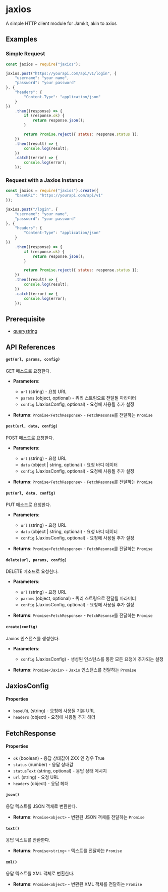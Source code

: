 # jaxios
A simple HTTP client module for Jamkit, akin to axios

## Examples

### Simple Request

```js
const jaxios = require("jaxios");

jaxios.post("https://yourapi.com/api/v1/login", {
    "username": "your name",
    "password": "your password"
}, {
    "headers": {
        "Content-Type": "application/json"
    }
})
    .then((response) => {
        if (response.ok) {
            return response.json();
        }

        return Promise.reject({ status: response.status });
    })
    .then((result) => {
        console.log(result);
    })
    .catch((error) => {
        console.log(error);
    });
```

### Request with a Jaxios instance

```js
const jaxios = require("jaxios").create({
    "baseURL": "https://yourapi.com/api/v1"
});

jaxios.post("/login", {
    "username": "your name",
    "password": "your password"
}, {
    "headers": {
        "Content-Type": "application/json"
    }
})
    .then((response) => {
        if (response.ok) {
            return response.json();
        }

        return Promise.reject({ status: response.status });
    })
    .then((result) => {
        console.log(result);
    })
    .catch((error) => {
        console.log(error);
    });
```

## Prerequisite

- [querystring](https://github.com/jamkit-modules/querystring)


## API References

#### `get(url, params, config)`

GET 메소드로 요청한다.

- **Parameters**:
  - `url` (string) - 요청 URL
  - `params` (object, optional) - 쿼리 스트링으로 전달될 파라미터
  - `config` (JaxiosConfig, optional) - 요청에 사용될 추가 설정

- **Returns**: `Promise<FetchResponse>` - `FetchResonse`를 전달하는 `Promise`


#### `post(url, data, config)`

POST 메소드로 요청한다.

- **Parameters**:
  - `url` (string) - 요청 URL
  - `data` (object | string, optional) - 요청 바디 데이터
  - `config` (JaxiosConfig, optional) - 요청에 사용될 추가 설정

- **Returns**: `Promise<FetchResponse>` - `FetchResonse`를 전달하는 `Promise`


#### `put(url, data, config)`

PUT 메소드로 요청한다.

- **Parameters**:
  - `url` (string) - 요청 URL
  - `data` (object | string, optional) - 요청 바디 데이터
  - `config` (JaxiosConfig, optional) - 요청에 사용될 추가 설정

- **Returns**: `Promise<FetchResponse>` - `FetchResonse`를 전달하는 `Promise`


#### `delete(url, params, config)`

DELETE 메소드로 요청한다.

- **Parameters**:
  - `url` (string) - 요청 URL
  - `params` (object, optional) - 쿼리 스트링으로 전달될 파라미터
  - `config` (JaxiosConfig, optional) - 요청에 사용될 추가 설정

- **Returns**: `Promise<FetchResponse>` - `FetchResonse`를 전달하는 `Promise`


#### `create(config)`

Jaxios 인스턴스를 생성한다.

- **Parameters**:
  - `config` (JaxiosConfig) - 생성된 인스턴스를 통한 모든 요청에 추가되는 설정

- **Returns**: `Promise<Jaxio>` - `Jaxio` 인스턴스를 전달하는 `Promise`

## JaxiosConfig

#### Properties

  - `baseURL` (string) - 요청에 사용될 기본 URL
  - `headers` (object) - 요청에 사용될 추가 헤더

## FetchResponse

#### Properties

  - `ok` (boolean) - 응답 상태값이 2XX 인 경우 True
  - `status` (number) - 응답 상태값
  - `statusText` (string, optional) - 응답 상태 메시지
  - `url` (string) - 요청 URL
  - `headers` (object) - 응답 헤더

#### `json()`

응답 텍스트를 JSON 객체로 변환한다.

- **Returns**: `Promise<object>` - 변환된 JSON 객체를 전달하는 `Promise`

#### `text()`

응답 텍스트를 반환한다.

- **Returns**: `Promise<string>` - 텍스트를 전달하는 `Promise`

#### `xml()`

응답 텍스트를 XML 객체로 변환한다.

- **Returns**: `Promise<object>` - 변환된 XML 객체를 전달하는 `Promise`
